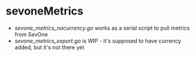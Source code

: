 # sevoneMetrics

- *sevone_metrics_nocurrency.go* works as a serial script to pull metrics from SevOne
- *sevone_metrics_export.go* is WIP - it's supposed to have currency added, but it's not there yet
